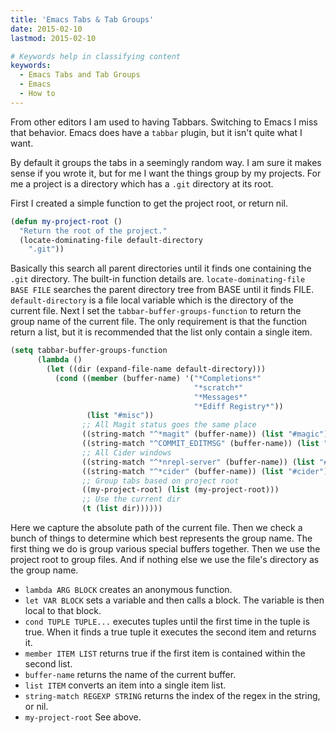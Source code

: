 ```yaml
---
title: 'Emacs Tabs & Tab Groups'
date: 2015-02-10
lastmod: 2015-02-10

# Keywords help in classifying content
keywords:
  - Emacs Tabs and Tab Groups
  - Emacs
  - How to
---
```


From other editors I am used to having Tabbars. Switching to Emacs I miss that behavior. Emacs does have a `tabbar` plugin, but it isn't quite what I want.

By default it groups the tabs in a seemingly random way. I am sure it makes sense if you wrote it, but for me I want the things group by my projects. For me a project is a directory which has a `.git` directory at its root.

<!--more-->

First I created a simple function to get the project root, or return nil.

```lisp
(defun my-project-root ()
  "Return the root of the project."
  (locate-dominating-file default-directory
    ".git"))
```

Basically this search all parent directories until it finds one containing the `.git` directory. The built-in function details are. `locate-dominating-file BASE FILE` searches the parent directory tree from BASE until it finds FILE. `default-directory` is a file local variable which is the directory of the current file. Next I set the `tabbar-buffer-groups-function` to return the group name of the current file. The only requirement is that the function return a list, but it is recommended that the list only contain a single item.

```lisp
(setq tabbar-buffer-groups-function
      (lambda ()
        (let ((dir (expand-file-name default-directory)))
          (cond ((member (buffer-name) '("*Completions*"
                                         "*scratch*"
                                         "*Messages*"
                                         "*Ediff Registry*"))
                 (list "#misc"))
                ;; All Magit status goes the same place
                ((string-match "^*magit" (buffer-name)) (list "#magic"))
                ((string-match "^COMMIT_EDITMSG" (buffer-name)) (list "#magic"))
                ;; All Cider windows
                ((string-match "^*nrepl-server" (buffer-name)) (list "#cider"))
                ((string-match "^*cider" (buffer-name)) (list "#cider"))
                ;; Group tabs based on project root
                ((my-project-root) (list (my-project-root)))
                ;; Use the current dir
                (t (list dir))))))
```

Here we capture the absolute path of the current file. Then we check a bunch of things to determine which best represents the group name. The first thing we do is group various special buffers together. Then we use the project root to group files. And if nothing else we use the file's directory as the group name.

- `lambda ARG BLOCK` creates an anonymous function.
- `let VAR BLOCK` sets a variable and then calls a block. The variable is then local to that block.
- `cond TUPLE TUPLE...` executes tuples until the first time in the tuple is true. When it finds a true tuple it executes the second item and returns it.
- `member ITEM LIST` returns true if the first item is contained within the second list.
- `buffer-name` returns the name of the current buffer.
- `list ITEM` converts an item into a single item list.
- `string-match REGEXP STRING` returns the index of the regex in the string, or nil.
- `my-project-root` See above.
